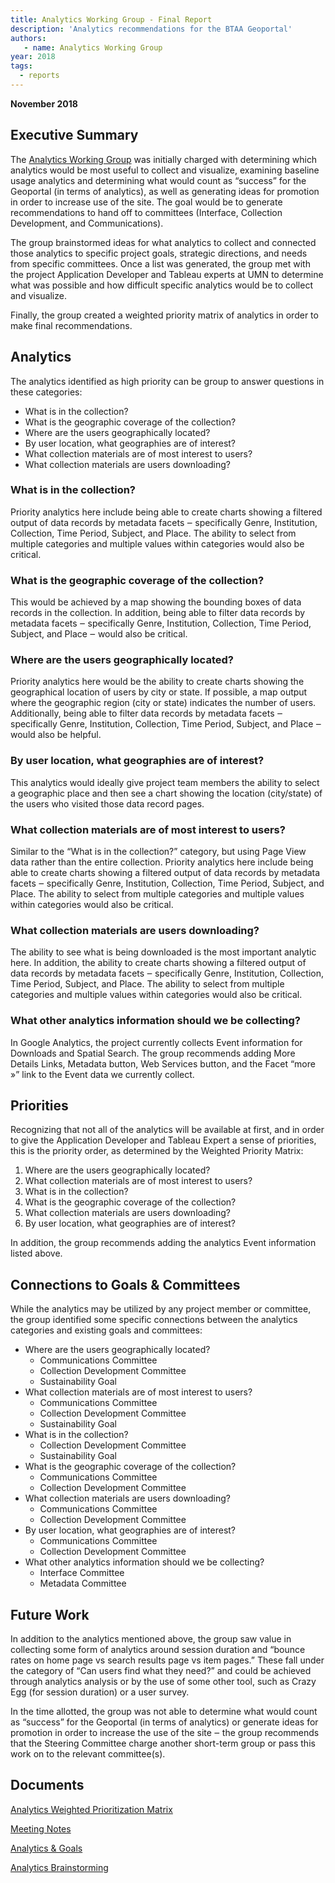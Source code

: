 ```yaml
---
title: Analytics Working Group - Final Report
description: 'Analytics recommendations for the BTAA Geoportal'
authors:
   - name: Analytics Working Group
year: 2018
tags:
  - reports
---
```


**November 2018**

## Executive Summary

The [Analytics Working Group](/workgroups/analytics) was initially charged with determining which analytics would be most useful to collect and visualize, examining baseline usage analytics and determining what would count as “success” for the Geoportal (in terms of analytics), as well as generating ideas for promotion in order to increase use of the site. The goal would be to generate recommendations to hand off to committees (Interface, Collection Development, and Communications).

The group brainstormed ideas for what analytics to collect and connected those analytics to specific project goals, strategic directions, and needs from specific committees. Once a list was generated, the group met with the project Application Developer and Tableau experts at UMN to determine what was possible and how difficult specific analytics would be to collect and visualize.

Finally, the group created a weighted priority matrix of analytics in order to make final recommendations.


## Analytics

The analytics identified as high priority can be group to answer questions in these categories:

* What is in the collection?
* What is the geographic coverage of the collection?
* Where are the users geographically located?
* By user location, what geographies are of interest?
* What collection materials are of most interest to users?
* What collection materials are users downloading?


### What is in the collection?

Priority analytics here include being able to create charts showing a filtered output of data records by metadata facets ‒ specifically Genre, Institution, Collection, Time Period, Subject, and Place. The ability to select from multiple categories and multiple values within categories would also be critical.


### What is the geographic coverage of the collection?

This would be achieved by a map showing the bounding boxes of data records in the collection. In addition, being able to filter data records by metadata facets ‒ specifically Genre, Institution, Collection, Time Period, Subject, and Place ‒ would also be critical.


### Where are the users geographically located?

Priority analytics here would be the ability to create charts showing the geographical location of users by city or state. If possible, a map output where the geographic region (city or state) indicates the number of users. Additionally, being able to filter data records by metadata facets ‒ specifically Genre, Institution, Collection, Time Period, Subject, and Place ‒ would also be helpful.


### By user location, what geographies are of interest?

This analytics would ideally give project team members the ability to select a geographic place and then see a chart showing the location (city/state) of the users who visited those data record pages.


### What collection materials are of most interest to users?

Similar to the “What is in the collection?” category, but using Page View data rather than the entire collection. Priority analytics here include being able to create charts showing a filtered output of data records by metadata facets ‒ specifically Genre, Institution, Collection, Time Period, Subject, and Place. The ability to select from multiple categories and multiple values within categories would also be critical.


### What collection materials are users downloading?

The ability to see what is being downloaded is the most important analytic here. In addition, the ability to create charts showing a filtered output of data records by metadata facets ‒ specifically Genre, Institution, Collection, Time Period, Subject, and Place. The ability to select from multiple categories and multiple values within categories would also be critical.


### What other analytics information should we be collecting?

In Google Analytics, the project currently collects Event information for Downloads and Spatial Search. The group recommends adding More Details Links, Metadata button, Web Services button, and the Facet “more »” link to the Event data we currently collect.


## Priorities

Recognizing that not all of the analytics will be available at first, and in order to give the Application Developer and Tableau Expert a sense of priorities, this is the priority order, as determined by the Weighted Priority Matrix:



1. Where are the users geographically located?
2. What collection materials are of most interest to users?
3. What is in the collection?
4. What is the geographic coverage of the collection?
5. What collection materials are users downloading?
6. By user location, what geographies are of interest?

In addition, the group recommends adding the analytics Event information listed above.


## Connections to Goals & Committees

While the analytics may be utilized by any project member or committee, the group identified some specific connections between the analytics categories and existing goals and committees:

* Where are the users geographically located?
    * Communications Committee
    * Collection Development Committee
    * Sustainability Goal
* What collection materials are of most interest to users?
    * Communications Committee
    * Collection Development Committee
    * Sustainability Goal
* What is in the collection?
    * Collection Development Committee
    * Sustainability Goal
* What is the geographic coverage of the collection?
    * Communications Committee
    * Collection Development Committee
* What collection materials are users downloading?
    * Communications Committee
    * Collection Development Committee
* By user location, what geographies are of interest?
    * Communications Committee
    * Collection Development Committee
* What other analytics information should we be collecting?
    * Interface Committee
    * Metadata Committee


## Future Work

In addition to the analytics mentioned above, the group saw value in collecting some form of analytics around session duration and “bounce rates on home page vs search results page vs item pages.” These fall under the category of “Can users find what they need?” and could be achieved through analytics analysis or by the use of some other tool, such as Crazy Egg (for session duration) or a user survey.

In the time allotted, the group was not able to determine what would count as “success” for the Geoportal (in terms of analytics) or generate ideas for promotion in order to increase the use of the site ‒ the group recommends that the Steering Committee charge another short-term group or pass this work on to the relevant committee(s).


## Documents

[Analytics Weighted Prioritization Matrix](https://docs.google.com/spreadsheets/d/1j3XO8MTMGAfq5PwpwsTWoILSQZvrlYRE0C5R4XRTsvk/edit?usp=share_link)

[Meeting Notes](https://docs.google.com/document/d/10AJQcRnAf5ivVsavkzPubh2u3pxLlCecmbR0QCioUXs/edit?usp=share_link)

[Analytics & Goals](https://docs.google.com/document/d/1NJrn35I8Krx2fcA1LNZYdWnal9X8LijaIv3o19ygYsE/edit?usp=share_link)

[Analytics Brainstorming](https://docs.google.com/document/d/1IyAL_jJPeHH46j63JjOgqfkdYxpvmFigcgxHIfiqm2k/edit?usp=share_link)
